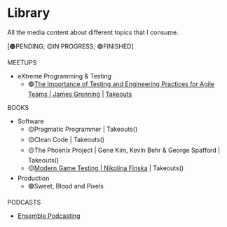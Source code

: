 # Library
All the media content about different topics that I consume.

[🟠PENDING; 🟡IN PROGRESS; 🟢FINISHED]

MEETUPS
- eXtreme Programming & Testing
  - 🟢[The Importance of Testing and Engineering Practices for Agile Teams | James Grenning](https://www.youtube.com/watch?v=HvyON4SCgpU) | [Takeouts]()

BOOKS
- Software
  - 🟡Pragmatic Programmer | Takeouts()
  - 🟡Clean Code | Takeouts()
  - 🟡The Phoenix Project | Gene Kim, Kevin Behr & George Spafford | Takeouts()
  - 🟡[Modern Game Testing | Nikolina Finska](https://sciendo.com/book/9781803230764?top-tab=authors) | Takeouts()
 - Production
   - 🟢Sweet, Blood and Pixels

PODCASTS
- [Ensemble Podcasting](https://open.spotify.com/show/0sa3ACEoxLMy5NH7sisXVD?si=69d0ac8884274dc6)
